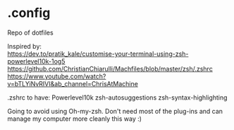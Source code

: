 # .config
Repo of dotfiles

Inspired by: \
https://dev.to/pratik_kale/customise-your-terminal-using-zsh-powerlevel10k-1og5 \
https://github.com/ChristianChiarulli/Machfiles/blob/master/zsh/.zshrc \
https://www.youtube.com/watch?v=bTLYiNvRIVI&ab_channel=ChrisAtMachine

.zshrc to have:
Powerlevel10k
zsh-autosuggestions
zsh-syntax-highlighting

Going to avoid using Oh-my-zsh. Don't need most of the plug-ins and can manage my computer more cleanly this way :)
